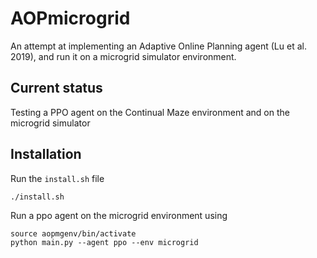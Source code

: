 # AOPmicrogrid
An attempt at implementing an Adaptive Online Planning agent (Lu et al. 2019), and run it on a microgrid simulator environment.

## Current status
Testing a PPO agent on the Continual Maze environment and on the microgrid simulator

## Installation
Run the `install.sh` file

``` ./install.sh ```

Run a ppo agent on the microgrid environment using 

```
source aopmgenv/bin/activate
python main.py --agent ppo --env microgrid
```

